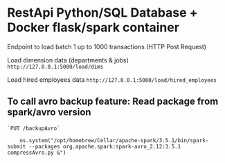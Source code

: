 # RestApi Python/SQL Database + Docker flask/spark container

<!-- GETTING STARTED -->
Endpoint to load batch 1 up to 1000 transactions (HTTP Post Request)

Load dimension data (departments & jobs)
`http://127.0.0.1:5000/load/dims`

Load hired employees data 
`http://127.0.0.1:5000/load/hired_employees`



## To call avro backup feature: Read package from spark/avro version

    `PUT /backupAvro`

        os.system("/opt/homebrew/Cellar/apache-spark/3.5.1/bin/spark-submit --packages org.apache.spark:spark-avro_2.12:3.5.1 compressAvro.py &")

